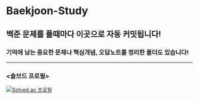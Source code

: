 # Baekjoon-Study

<h2> 백준 문제를 풀때마다 이곳으로 자동 커밋됩니다! </h2>
<h3> 기억에 남는 중요한 문제나 핵심개념, 오답노트를 정리한 폴더도 있습니다! </h3>

---

### <솔브드 프로필>
  <a href="https://solved.ac/profile/hojeong6777" target="_blank" rel="noopener noreferrer">
    <img src="https://mazassumnida.wtf/api/v2/generate_badge?boj=hojeong6777" alt="Solved.ac 프로필">
